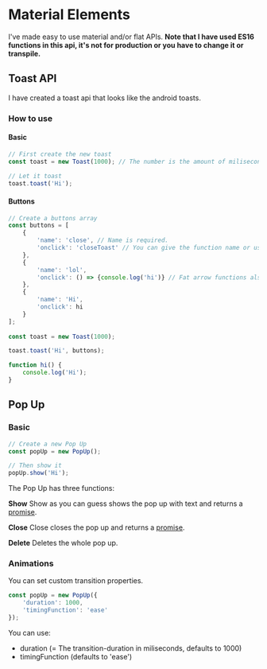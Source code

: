# Material Elements
I've made easy to use material and/or flat APIs.
**Note that I have used ES16 functions in this api, it's not for production or you have to change it or transpile.**

## Toast API
I have created a toast api that looks like the android toasts.

### How to use
#### Basic
```javascript
// First create the new toast
const toast = new Toast(1000); // The number is the amount of miliseconds the toast must be displayed.

// Let it toast
toast.toast('Hi');
```

#### Buttons
```javascript
// Create a buttons array
const buttons = [
	{
		'name': 'close', // Name is required.
		'onclick': 'closeToast' // You can give the function name or use 'closeToast' to give the command to close the toast.
	},
	{
		'name': 'lol',
		'onclick': () => {console.log('hi')} // Fat arrow functions also work.
	},
	{
		'name': 'Hi',
		'onclick': hi
	}
];
      
const toast = new Toast(1000);

toast.toast('Hi', buttons);

function hi() {
	console.log('Hi');
}
```

## Pop Up
### Basic
```javascript
// Create a new Pop Up
const popUp = new PopUp();

// Then show it
popUp.show('Hi');
```
The Pop Up has three functions:

**Show**
Show as you can guess shows the pop up with text and returns a [promise](https://developer.mozilla.org/nl/docs/Web/JavaScript/Reference/Global_Objects/Promise).

**Close**
Close closes the pop up and returns a [promise](https://developer.mozilla.org/nl/docs/Web/JavaScript/Reference/Global_Objects/Promise).

**Delete**
Deletes the whole pop up.

### Animations
You can set custom transition properties.

```javascript
const popUp = new PopUp({
	'duration': 1000,
	'timingFunction': 'ease'
});
```

You can use:
- duration (= The transition-duration in miliseconds, defaults to 1000)
- timingFunction (defaults to 'ease')
